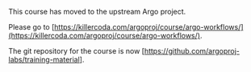 This course has moved to the upstream Argo project.

Please go to [https://killercoda.com/argoproj/course/argo-workflows/](https://killercoda.com/argoproj/course/argo-workflows/).

The git repository for the course is now [https://github.com/argoproj-labs/training-material].
